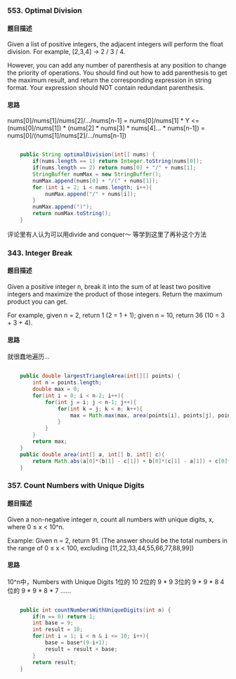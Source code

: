 ### 553. Optimal Division
#### 题目描述

Given a list of positive integers, the adjacent integers will perform the float division. For example, [2,3,4] -> 2 / 3 / 4.

However, you can add any number of parenthesis at any position to change the priority of operations. You should find out how to add parenthesis to get the maximum result, and return the corresponding expression in string format. Your expression should NOT contain redundant parenthesis.

#### 思路
nums[0]/nums[1]/nums[2]/.../nums[n-1] 
=  nums[0]/nums[1] * Y
<= (nums[0]/nums[1]) * (nums[2] * nums[3] * nums[4]... * nums[n-1])
=  nums[0]/(nums[1]/nums[2]/.../nums[n-1])
```java

    public String optimalDivision(int[] nums) {
        if(nums.length == 1) return Integer.toString(nums[0]);
        if(nums.length == 2) return nums[0] + "/" + nums[1];
        StringBuffer numMax = new StringBuffer();
        numMax.append(nums[0] + "/(" + nums[1]);
        for (int i = 2; i < nums.length; i++){
            numMax.append("/" + nums[i]);
        }
        numMax.append(")");
        return numMax.toString();
    }

```
评论里有人认为可以用divide and conquer～
等学到这里了再补这个方法

### 343. Integer Break
#### 题目描述

Given a positive integer n, break it into the sum of at least two positive integers and maximize the product of those integers. Return the maximum product you can get.

For example, given n = 2, return 1 (2 = 1 + 1); given n = 10, return 36 (10 = 3 + 3 + 4).

#### 思路

就很蠢地遍历...

```java

    public double largestTriangleArea(int[][] points) {
        int n = points.length;
        double max = 0;
        for(int i = 0; i < n-2; i++){
            for(int j = i; j < n-1; j++){
                for(int k = j; k < n; k++){
                    max = Math.max(max, area(points[i], points[j], points[k]));
                }
            }
        }
        return max;
    }
    public double area(int[] a, int[] b, int[] c){
        return Math.abs(a[0]*(b[1] - c[1]) + b[0]*(c[1] - a[1]) + c[0]*(a[1] - b[1]))/2.0;
    }

```

### 357. Count Numbers with Unique Digits

#### 题目描述

Given a non-negative integer n, count all numbers with unique digits, x, where 0 ≤ x < 10^n.

Example:
Given n = 2, return 91. (The answer should be the total numbers in the range of 0 ≤ x < 100, excluding [11,22,33,44,55,66,77,88,99])

#### 思路

10^n中，Numbers with Unique Digits
1位的 10
2位的 9 * 9
3位的 9 * 9 * 8
4位的 9 * 9 * 8 * 7
......

```java

    public int countNumbersWithUniqueDigits(int n) {
        if(n == 0) return 1;
        int base = 9;
        int result = 10;
        for(int i = 1; i < n & i <= 10; i++){
            base = base*(9-i+1);
            result = result + base;
        } 
        return result;
    }

```
